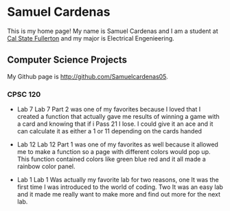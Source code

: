 # Samuel Cardenas
This is my home page! My name is Samuel Cardenas and I am a student at [Cal State Fullerton](http://www.fulerton.edu/) and my major is Electrical Engenieering. 
## Computer Science Projects
My Github page is http://github.com/Samuelcardenas05.
### CPSC 120

* Lab 7
Lab 7 Part 2 was one of my favorites because I loved that I created a function that actually gave me results of winning a game with a card and knowing that if i Pass 21 I lose. I could give it an ace and it can calculate it as either a 1 or 11 depending on the cards handed

* Lab 12
Lab 12 Part 1 was one of my favorites as well because it allowed me to make a function so a page with different colors would pop up. This function contained colors like green blue red and it all made a rainbow color panel.

* Lab 1
Lab 1 Was actually my favorite lab for two reasons, one It was the first time I was introduced to the world of coding. Two It was an easy lab and it made me really want to make more and find out more for the next lab. 
